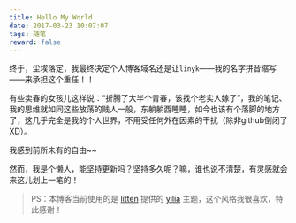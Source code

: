 ```yaml
---
title: Hello My World
date: 2017-03-23 10:07:07
tags: 随笔
reward: false
---
```


终于，尘埃落定，我最终决定个人博客域名还是让`linyk`——我的名字拼音缩写——来承担这个重任！！

有些卖春的女孩儿这样说：“折腾了大半个青春，该找个老实人嫁了”，我的笔记、我的思维就如同这些放荡的贱人一般，东躺躺西睡睡，如今也该有个落脚的地方了，这几乎完全是我的个人世界，不用受任何外在因素的干扰（除非github倒闭了XD）。

<!-- more -->

我感到前所未有的自由~~

然而，我是个懒人，能坚持更新吗？坚持多久呢？嘛，谁也说不清楚，有灵感就会来这儿划上一笔的！


> PS：本博客当前使用的是 [litten](https://github.com/litten) 提供的 [yilia](https://github.com/litten/hexo-theme-yilia) 主题，这个风格我很喜欢，特此感谢！